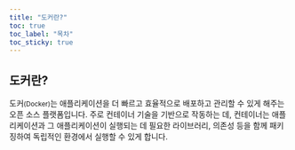 ```yaml
---
title: "도커란?"
toc: true
toc_label: "목차"
toc_sticky: true
---
```


## 도커란?

도커<small>(Docker)</small>는 애플리케이션을 더 빠르고 효율적으로 배포하고 관리할 수 있게 해주는 오픈 소스 플랫폼입니다. 주로 컨테이너 기술을 기반으로 작동하는 데, 컨테이너는 애플리케이션과 그 애플리케이션이 실행되는 데 필요한 라이브러리, 의존성 등을 함께 패키징하여 독립적인 환경에서 실행할 수 있게 합니다.

